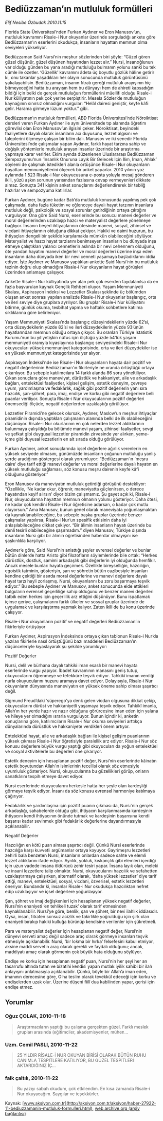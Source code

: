 # Bediüzzaman’ın mutluluk formülleri

*Elif Nesibe Özbudak 2010.11.15*

<font class="agenda2NewsSpot">
 Florida State Üniversitesi’nden Furkan Aydıner ve Eron Manusov’un, mutluluk kavramını Risale-i Nur okuyanlar üzerinde sorguladığı ankete göre Bediüzzaman’ın eserlerini okudukça, insanların hayattan memnun olma seviyeleri yükseliyor.
</font>
<font class="newsDetail">
 <p>
  <p class="MsoNormal">
   Bediüzzaman Said Nursi’nin meşhur sözlerinden biri şöyle: “Güzel gören güzel düşünür, güzel düşünen hayatından lezzet alır.” Nursi, insanoğlunun var olduğu günden bu yana aradığı mutluluğu bulmanın yolunu sanki bu tek cümle ile özetler. ‘Güzellik’ kavramını âdeta üç boyutlu gözlük hâline getirir ki, onu takanlar yaşadıkları her olayın sonucunda mutluluk görüntüsünü yakalayabilsin. Bediüzzaman, insanın fıtratı gereği mutluluk arayışının hiç bitmeyeceğini hatta bu arayışın hem bu dünyayı hem de ahireti kapsadığını bildiği için belki de gerçek mutluluğun formüllerini müellifi olduğu Risale-i Nur külliyatının pek çok yerine serpiştirir. Mesela Sözler’de mutluluğun kaynağının sınırsız olmadığını vurgular: “Helâl dairesi geniştir, keyfe kâfi gelir. Harama girmeye lüzum yoktur.” gibi.
  </p>
  <p class="MsoNormal">
   Bediüzzaman’ın mutluluk formülleri, ABD Florida Üniversitesi’nde Nöroiktisat dersleri veren Furkan Aydıner ile aynı üniversitede tıp alanında öğretim görevlisi olan Eron Manusov’un ilgisini çeker. Nöroiktisat, beyindeki faaliyetlere dayalı olarak insanların acı duyusunu, lezzet algısını ve taleplerini ölçmeye çalışan bir bilim dalı. Manusov ve iki senedir Florida Üniversitesi’nde çalışmalar yapan Aydıner, farklı hayat tarzına sahip ve değişik yöntemlerle mutluluk arayan insanlar üzerinde bir araştırma yapmaya karar verirler. Ekim ayında düzenlenen Uluslararası Bediüzzaman Sempozyumu’nun ‘İnsanlık Onuruna Layık Bir Gelecek İçin İlim, İman, Ahlak’ söylemi de çalışmak istedikleri alanla örtüşünce Risale-i Nur okuyanların hayattan memnuniyetlerini ölçecek bir anket yaparlar. 2010 yılının yaz aylarında 1.523 Risale-i Nur okuyucusuna e-posta yoluyla mesaj gönderen ikili, yüzü aşkın sorunun yarısından fazlasına cevap vermeyenleri dikkate almaz. Sonuçta 341 kişinin anket sonuçlarını değerlendirerek bir tebliğ hazırlar ve sempozyuma katılırlar.
  </p>
  <p class="MsoNormal">
   Furkan Aydıner, bugüne kadar Batı’da mutluluk konusunda yapılmış pek çok çalışmada, daha fazla tüketim ve eğlenceye dayalı hayat tarzının insanlara mutluluk değil, psikolojik ve sosyal sorunlar getirdiğinin ortaya çıktığını vurguluyor. Ona göre Said Nursi, eserlerinde bu sonucu manevi değerler ve moral değerlerinden uzaklaşıp hazcı ve materyalist değerlere yönelmeye bağlıyor. İnsanın beşerî ihtiyaçlarının ötesinde manevi, sosyal, zihinsel ve vicdani ihtiyaçlarının olduğuna dikkat çekiyor. Hakiki ve daimi huzurun, bu ihtiyaçları dengeli bir şekilde karşılamakla mümkün olabileceğini söylüyor. Materyalist ve hazcı hayat tarzlarını benimseyen insanların bu dünyada inşa etmeye çalıştıkları yalancı cennetlerin aslında bir nevi cehennem olduğunu, öte yandan hayatını manevi değerler ve moral değerleri üzerine inşa eden insanların daha dünyada iken bir nevi cenneti yaşamaya başladıklarını iddia ediyor. İşte Aydıner ve Manusov yaptıkları ankette Said Nursi’nin bu mutluluk tezinin doğru olup olmadığını Risale-i Nur okuyanların hayat görüşleri üzerinden anlamaya çalışıyor.
  </p>
  <p class="MsoNormal">
   Ankette Risale-i Nur külliyatında yer alan pek çok eserden faydalanılsa da en fazla başvurulan kaynak Gençlik Rehberi oluyor. Yaşam Memnuniyeti Skalası, Aspirasyon İndeksi ve Lezzetler Skalası şeklinde üç bölümden oluşan anket sonrası yapılan analizde Risale-i Nur okuyanlar başlangıç, orta ve ileri seviye diye gruplara ayrılıyor. Bu gruplar Risale-i Nur külliyatını bitirme, günlük okuma, tesbihat yapma ve haftalık sohbetlere katılma sıklıklarına göre belirleniyor.
  </p>
  <p class="MsoNormal">
   Yaşam Memnuniyeti Skalası’nda başlangıç düzeyindekilerin yüzde 62’si, orta düzeydekilerin yüzde 82’si ve ileri düzeydekilerin yüzde 93’ünün hayatlarından memnun olduğu ortaya çıkıyor. Bu oranları Türkiye İstatistik Kurumu’nun bu yıl yetişkin nüfus için ölçtüğü yüzde 54’lük yaşam memnuniyeti oranıyla kıyaslayınca başlangıç seviyesindeki Risale-i Nur okuyucuları yüksek memnuniyet kategorisinde, orta ve ileri düzeydekiler ise en yüksek memnuniyet kategorisinde yer alıyor.
  </p>
  <p class="MsoNormal">
   Aspirasyon İndeksi’nde ise Risale-i Nur okuyanların hayata dair pozitif ve negatif değerlerinin Bediüzzaman’ın fikirleriyle ne oranda örtüştüğü ortaya çıkarılıyor. Bu sebeple katılımcılara 14 farklı alanda 86 soru yöneltiliyor. Çıkan sonuçlara göre maneviyat, dürüstlük ve hakkaniyet, aile ve arkadaşlık bağları, entelektüel faaliyetler, kişisel gelişim, estetik deneyim, çevreye uyum, yardımlaşma ve fedakârlık, sağlık gibi pozitif değerlerin yanı sıra hazcılık, şan-şöhret, para, imaj, endişe ve korku gibi negatif değerlere belli puanlar veriliyor. Sonuçta Risale-i Nur okuyucularının pozitif değerleri önemsediği ölçüde, negatif değerlerden uzaklaştığı görülüyor.
  </p>
  <p class="MsoNormal">
   Lezzetler Piramidi’ne gelecek olursak, Aydıner, Maslow’un meşhur ihtiyaçlar piramidinin dışında yaptıkları çalışmanın alanında belki de ilk olabileceğini düşünüyor. Risale-i Nur okurlarının en çok nelerden lezzet aldıklarının bulunmaya çalışıldığı bu bölümde manevi yaşam, zihinsel faaliyetler, sevgi ve şefkat gibi duygusal lezzetler piramidin zirvesinde yer alırken, yeme-içme gibi duyusal lezzetlerin en alt sırada olduğu görülüyor.
  </p>
  <p class="MsoNormal">
   Furkan Aydıner, anket sonuçlarında içsel değerlere ağırlık verenlerin en yüksek seviyede olmasını, günümüzde insanların çoğunun mutluluğu yanlış yerde aradığının göstergesi olarak yorumluyor: “Bediüzzaman’ın ‘meşru daire’ diye tarif ettiği manevi değerler ve moral değerlerine dayalı hayatın en yüksek mutluluğu sağlaması, söz konusu meşru dairenin keyfe kâfi olduğunu gösteriyor.”
  </p>
  <p class="MsoNormal">
   Eron Manusov da maneviyatın mutluluk getirdiği görüşünü destekliyor: “Özellikle, ‘Ne kadar okur, öğrenir, maneviyatta güçlenirsen, o derece hayatından keyif alırsın’ diyor bizim çalışmamız. Şu gayet açık ki, Risale-i Nur, okuyucularına hayattan memnun olmanın yolunu gösteriyor. Daha ötesi, ne kadar çok kendini Risale-i Nur öğretisine adarsan, o kadar çok mutlu oluyorsun.” Ama Manusov, bunun genel olarak maneviyata yoğunlaşmaktan da kaynaklanabileceğine, bu sebeple başka gruplar üzerinde benzer çalışmalar yapılırsa, Risale-i Nur’un spesifik etkisinin daha iyi anlaşılabileceğine dikkat çekiyor. “Bir âlimin insanların hayatı üzerinde bu denli tesirli olabileceğine şaşırmadım.” diyen Manusov, Türkiye dışında insanların Nursi gibi bir âlimin öğretisinden haberdar olmayışını ise şaşkınlıkla karşılıyor.
  </p>
  <p class="MsoNormal">
   Aydıner’e göre, Said Nursi’nin anlattığı şeyler evrensel değerler ve bunlar bütün dinlerde hatta Aristo gibi filozofların söylemlerinde bile ortak: “Herkes dürüstlük, dostluk, samimi arkadaşlık gibi değerlerin iyi olduğunda hemfikir. Ancak mesele bunları hayata geçirmek. Özellikle bireyselliğin, hazcılığın, egoistik tatminin, gösterişin, şan ve şöhretin bütün cazibesiyle insanları kendine çektiği bir asırda moral değerlerine ve manevi değerlere dayalı hayat tarzı hayli zorlaşmış. Nursi, okuyanlarını bu zoru başarmaya teşvik ediyor.” Bu sebeple Aydıner ve Manusov, anket sonucunda elde ettikleri bulguların evrensel geçerliliğe sahip olduğunu ve benzer manevi değerleri tatbik eden herkes için geçerlilik arz ettiğini düşünüyor. Bunu ispatlamak içinse geriye, çalışmalarını farklı ülkeler ve sosyal gruplar üzerinde de uygulamak ve karşılaştırma yapmak kalıyor. Zaten ikili de bu konu üzerinde çalışıyor.
  </p>
  <p class="MsoNormal">
  </p>
  <p class="MsoNormal">
   Risale-i Nur okuyanların pozitif ve negatif değerleri Bediüzzaman’ın fikirleriyle örtüşüyor
  </p>
  <p class="MsoNormal">
  </p>
  <p class="MsoNormal">
   Furkan Aydıner, Aspirasyon İndeksinde ortaya çıkan tablonun Risale-i Nur’da yazılan fikirlerle nasıl örtüştüğünü bazı maddeleri Bediüzzaman’ın düşünceleriyle kıyaslayarak şu şekilde yorumluyor:
  </p>
  <p class="MsoNormal">
   Pozitif Değerler
  </p>
  <p class="MsoNormal">
   <span>
   </span>
   Nursi, delil ve bürhana dayalı tahkiki iman esaslı bir manevi hayata eserlerinde vurgu yapıyor. İbadet kavramının manasını geniş tutup, okuyucularını öğrenmeye ve tefekküre teşvik ediyor. Tahkikî imanın verdiği nurla okuyucularını huzuru aramaya davet ediyor. Dolayısıyla, Risale-i Nur okuyanların dünyasında maneviyatın en yüksek öneme sahip olması şaşırtıcı değil.
  </p>
  <p class="MsoNormal">
   <span>
   </span>
   Sigmund Freud’daki ‘süperego’ya denk gelen vicdan olgusuna dikkat çekip, okuyucularını dürüst ve hakkaniyetli yaşamaya teşvik ediyor. Tahkikî imanla, Allah’ın her yerde hazır ve nazır olduğunu görürcesine iman eden için yalana ve hileye yer olmadığını ısrarla vurguluyor. Bunun içindir ki, anketin sonuçlarına göre, katılımcıların Risale-i Nur okuma seviyeleri arttıkça dünyalarında dürüstlük ve hakkaniyete verdikleri önem artıyor.
  </p>
  <p class="MsoNormal">
   <span>
   </span>
   Entelektüel hayat, aile ve arkadaşlık bağları ile kişisel gelişim puanlarının yüksek çıkması Risale-i Nur öğretisiyle paralellik arz ediyor. Risale-i Nur söz konusu değerlere büyük vurgu yaptığı gibi okuyucuları da yoğun entelektüel ve sosyal aktivitelerle bu değerleri öne çıkarıyor.
  </p>
  <p class="MsoNormal">
   <span>
   </span>
   Estetik deneyim için hesaplanan pozitif değer, Nursi’nin eserlerinde kâinatın estetik boyutundan Allah’ın isimlerinin tecellisi olarak söz etmesiyle uyumluluk gösteriyor. Nursi, okuyucularına bu güzellikleri görüp, onların sanatkârını tespih etmeye davet ediyor.
  </p>
  <p class="MsoNormal">
   <span>
   </span>
   Nursi eserlerinde okuyucularını herkesle hatta her şeyle olan kardeşliği görmeye teşvik ediyor. İnsanı da söz konusu evrensel harmoniye katılmaya çağırıyor.
  </p>
  <p class="MsoNormal">
   <span>
   </span>
   Fedakârlık ve yardımlaşma için pozitif puanın çıkması da, Nursi'nin gerçek arkadaşlığı, sahabelerde olduğu gibi, ihtiyacın karşılanmasında kardeşinin ihtiyacını kendi ihtiyacının önünde tutmak ve kardeşinin başarısına kendi başarısı kadar sevinmek gibi fedakârlık değerlerine dayandırmasıyla açıklanabilir.
  </p>
  <p class="MsoNormal">
   Negatif Değerler
  </p>
  <p class="MsoNormal">
   <span>
   </span>
   Hazcılığın en kötü puan alması şaşırtıcı değil. Çünkü Nursi eserlerinde hazcılığa karşı kuvvetli argümanlar ortaya koyuyor. Gayrimeşru lezzetleri zehirli bala benzeten Nursi, insanların onlardan sadece sahte ve elemli lezzet aldıklarını ifade ediyor. Ayrılık, yokluk, kıskançlık gibi elemleri içerdiği için uzun vadede insana öldürücü zehir tesiri yapar. İnsana layık olan, meleki ve insani lezzetlere talip olmaktır. Nursi, okuyucularını hazcılık ve sefahetten uzaklaştırmaya çalışırken, alternatif olarak, ‘daha yüksek lezzetler’ diye tarif ettiği, manevi, entelektüel, sosyal, vicdani, özverisel, estetik lezzetleri öneriyor. Bundandır ki, insanlar Risale-i Nur okudukça hazcılıktan nefret edip uzaklaşıyor ve içsel değerlere yoğunlaşıyor.
  </p>
  <p class="MsoNormal">
   <span>
   </span>
   Şan, şöhret ve imaj değişkenleri için hesaplanan yüksek negatif değerler, Nursi’nin enaniyeti ‘en tehlikeli tuzak’ olarak tarif etmesinden kaynaklanabilir. Nursi’ye göre, benlik, şan ve şöhret, bir nevi ilahlık iddiasıdır. Oysa, insan, fıtraten sonsuz acizlik ve fakirlikle yoğrulduğu için şirk olan enaniyeti bırakıp hakiki kulluğa bürünüp kendisine verilenler için şükretmeli.
  </p>
  <p class="MsoNormal">
   <span>
   </span>
   Para ve materyalist değerler için hesaplanan negatif değer, Nursi’nin dünyevi serveti amaç değil sadece araç olarak görmeye insanları teşvik etmesiyle açıklanabilir. Nursi, ‘bir lokma bir hırka’ felsefesini kabul etmiyor, aksine maddi servetin araç olarak gerekli ve faydalı olduğunu; ancak, maddiyatı amaç olarak görmenin çok büyük hata olduğunu söylüyor.
  </p>
  <p class="MsoNormal">
   <span>
   </span>
   Endişe ve korku için hesaplanan negatif puan, Nursi’nin her şeyi her an tasarrufu altında tutan ve bizatihi kendisi yapan mutlak iyilik sahibi bir ilah anlayışını anlatmasıyla açıklanabilir. Çünkü, böyle bir Allah’a iman eden, imanının derecesine göre, O’na teslim olarak tevekkül edeceği için korku ve endişelerden uzak olur. Üzerine düşeni fiilî dua kabilinden yapar, gerisi için endişe etmez.
  </p>
 </p>
</font>

## Yorumlar

### Oğuz ÇOLAK, 2010-11-18
> Araştırmacıların yaptığı bu çalışma gerçekten güzel. Farklı meslek grupları arasında (eğitimciler, akademisyenler, mühen...

### Uzm. Cemil PASLI, 2010-11-22
> 25 YILDIR RİSALE-İ NUR OKUYAN BİRİSİ OLARAK BÜTÜN RUHU CANIMLA TESPİTLERE KATILIYOR, BU GÜZEL TESPİTLERİ AKTARDIĞINIZ İÇ...

### faik çaltılı, 2010-11-22
> Bu yazıyı sabah okudum, çok etkilendim. En kısa zamanda Risale-i Nur okuyacağım. Saygılar ve teşekkürler.

Kaynak: [www.aksiyon.com.tr](http://aksiyon.com.tr/aksiyon/haber-27922-11-bediuzzamanin-mutluluk-formulleri.html), [web.archive.org (arşiv bağlantısı)](http://web.archive.org/web/20101210074359/http://aksiyon.com.tr/aksiyon/haber-27922-11-bediuzzamanin-mutluluk-formulleri.html)
